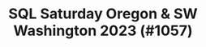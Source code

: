 ---
layout: event
title: "SQL Saturday Oregon & SW Washington 2023 (#1057)"
subtitle: ""
tags: ["Portland", "Oregon", "Vancouver", "Washington", "USA", "physical", "2023", "North America"]
thumb: /assets/img/logos/Just_icon_Color_small.png
comments: false
data: SQLSat1057
---